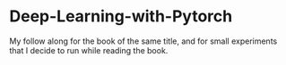 # Deep-Learning-with-Pytorch
My follow along for the book of the same title, and for small experiments that I decide to run while reading the book.
